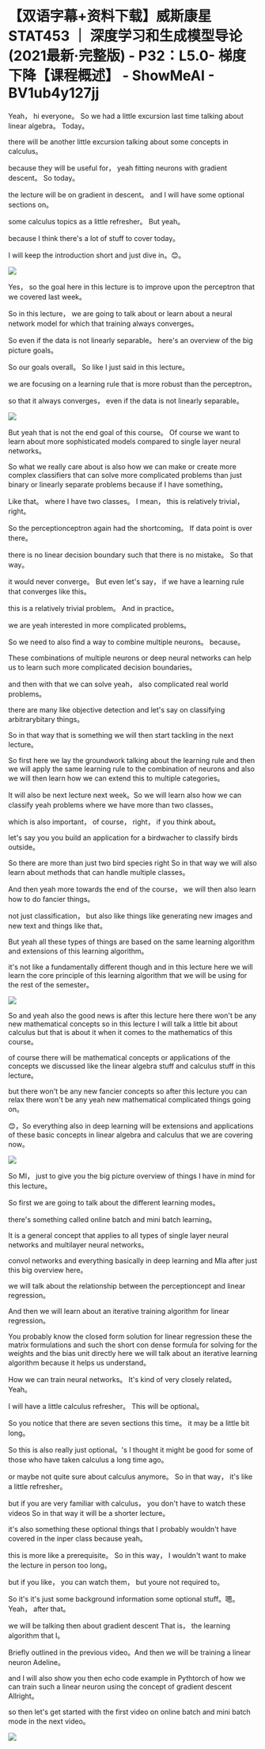 # 【双语字幕+资料下载】威斯康星 STAT453 ｜ 深度学习和生成模型导论(2021最新·完整版) - P32：L5.0- 梯度下降【课程概述】 - ShowMeAI - BV1ub4y127jj

Yeah， hi everyone。 So we had a little excursion last time talking about linear algebra。 Today。

 there will be another little excursion talking about some concepts in calculus。

 because they will be useful for， yeah fitting neurons with gradient descent。 So today。

 the lecture will be on gradient in descent。 and I will have some optional sections on。

 some calculus topics as a little refresher。 But yeah。

 because I think there's a lot of stuff to cover today。

 I will keep the introduction short and just dive in。😊。



![](img/20ba561c26dab43aa06f65958ffadb52_1.png)

Yes， so the goal here in this lecture is to improve upon the perceptron that we covered last week。

 So in this lecture， we are going to talk about or learn about a neural network model for which that training always converges。

 So even if the data is not linearly separable。 here's an overview of the big picture goals。

 So our goals overall。 So like I just said in this lecture。

 we are focusing on a learning rule that is more robust than the perceptron。

 so that it always converges， even if the data is not linearly separable。



![](img/20ba561c26dab43aa06f65958ffadb52_3.png)

But yeah that is not the end goal of this course。 Of course we want to learn about more sophisticated models compared to single layer neural networks。

 So what we really care about is also how we can make or create more complex classifiers that can solve more complicated problems than just binary or linearly separate problems because if I have something。

Like that。 where I have two classes。 I mean， this is relatively trivial， right。

 So the perceptionceptron again had the shortcoming。 If data point is over there。

 there is no linear decision boundary such that there is no mistake。 So that way。

 it would never converge。 But even let's say， if we have a learning rule that converges like this。

 this is a relatively trivial problem。 And in practice。

 we are yeah interested in more complicated problems。

 So we need to also find a way to combine multiple neurons。 because。

These combinations of multiple neurons or deep neural networks can help us to learn such more complicated decision boundaries。

 and then with that we can solve yeah， also complicated real world problems。

 there are many like objective detection and let's say on classifying arbitrarybitary things。

So in that way that is something we will then start tackling in the next lecture。

 So first here we lay the groundwork talking about the learning rule and then we will apply the same learning rule to the combination of neurons and also we will then learn how we can extend this to multiple categories。

 It will also be next lecture next week。So we will learn also how we can classify yeah problems where we have more than two classes。

 which is also important， of course， right， if you think about。

 let's say you you build an application for a birdwacher to classify birds outside。

 So there are more than just two bird species right So in that way we will also learn about methods that can handle multiple classes。

 And then yeah more towards the end of the course， we will then also learn how to do fancier things。

 not just classification， but also like things like generating new images and new text and things like that。

But yeah all these types of things are based on the same learning algorithm and extensions of this learning algorithm。

 it's not like a fundamentally different though and in this lecture here we will learn the core principle of this learning algorithm that we will be using for the rest of the semester。



![](img/20ba561c26dab43aa06f65958ffadb52_5.png)

So and yeah also the good news is after this lecture here there won't be any new mathematical concepts so in this lecture I will talk a little bit about calculus but that is about it when it comes to the mathematics of this course。

 of course there will be mathematical concepts or applications of the concepts we discussed like the linear algebra stuff and calculus stuff in this lecture。

 but there won't be any new fancier concepts so after this lecture you can relax there won't be any yeah new mathematical complicated things going on。

😊，So everything also in deep learning will be extensions and applications of these basic concepts in linear algebra and calculus that we are covering now。



![](img/20ba561c26dab43aa06f65958ffadb52_7.png)

So MI， just to give you the big picture overview of things I have in mind for this lecture。

So first we are going to talk about the different learning modes。

 there's something called online batch and mini batch learning。

It is a general concept that applies to all types of single layer neural networks and multilayer neural networks。

 convol networks and everything basically in deep learning and MIa after just this big overview here。

 we will talk about the relationship between the perceptioncept and linear regression。

And then we will learn about an iterative training algorithm for linear regression。

 You probably know the closed form solution for linear regression these the matrix formulations and such the short con dense formula for solving for the weights and the bias unit directly here we will talk about an iterative learning algorithm because it helps us understand。

How we can train neural networks。 It's kind of very closely related。 Yeah。

 I will have a little calculus refresher。 This will be optional。

 So you notice that there are seven sections this time。 it may be a little bit long。

 So this is also really just optional。's I thought it might be good for some of those who have taken calculus a long time ago。

 or maybe not quite sure about calculus anymore。 So in that way， it's like a little refresher。

 but if you are very familiar with calculus， you don't have to watch these videos So in that way it will be a shorter lecture。

 it's also something these optional things that I probably wouldn't have covered in the inper class because yeah。

 this is more like a prerequisite。 So in this way， I wouldn't want to make the lecture in person too long。

 but if you like， you can watch them， but youre not required to。

 So it's it's just some background information some optional stuff。嗯。Yeah， after that。

 we will be talking then about gradient descent That is， the learning algorithm that I。

Briefly outlined in the previous video。And then we will be training a linear neuron Adeline。

 and I will also show you then echo code example in Pythtorch of how we can train such a linear neuron using the concept of gradient descent Allright。

 so then let's get started with the first video on online batch and mini batch mode in the next video。



![](img/20ba561c26dab43aa06f65958ffadb52_9.png)